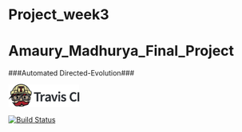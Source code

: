 # Project_week3
# Amaury_Madhurya_Final_Project

###Automated Directed-Evolution### 

[![Travis CI logo](TravisCI.png)](https://travis-ci.org)

[![Build Status](https://travis-ci.org/madhurya333/Project.svg?branch=master)](https://travis-ci.org/madhurya333/Project_week3)
